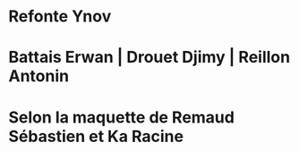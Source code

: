 # Refonte Ynov
#
# Battais Erwan | Drouet Djimy | Reillon Antonin
#
# Selon la maquette de Remaud Sébastien et Ka Racine